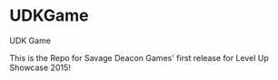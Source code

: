 # UDKGame
UDK Game

This is the Repo for Savage Deacon Games' first release for Level Up Showcase 2015!
